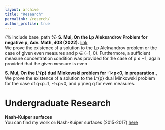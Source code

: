 ```yaml
---
layout: archive
title: "Research"
permalink: /reserch/
author_profile: true
---
```

{% include base_path %}
**S. Mui, On the Lp Aleksandrov Problem for negative p, Adv. Math, 408 (2022).** [link](https://www.sciencedirect.com/science/article/pii/S0001870822003905)<br>
We prove the existence of a solution to the Lp Aleksandrov problem or the case of given even measures and p ∈ (−1, 0). Furthermore, a sufficient measure concentration condition was provided for the case of p ≤ −1, again provided that the given measure is even.

**S. Mui, On the L^{p} dual Minkowski problem for -1<p<0, in preparation.**,  
We prove the existence of a solution to the L^{p} dual Minkowski problem for the case of q<p+1, -1<p<0, and p \neq q for even measures.

# Undergraduate Research
  
**Nash-Kuiper surfaces**<br>
You can find my work on Nash-Kuiper surfaces (2015-2017) [here](https://megl.science.gmu.edu/)
